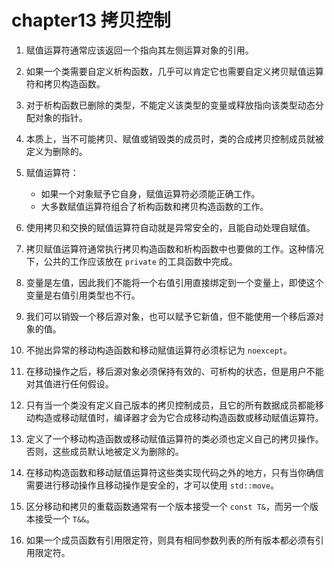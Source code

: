 # chapter13 拷贝控制

1. 赋值运算符通常应该返回一个指向其左侧运算对象的引用。

2. 如果一个类需要自定义析构函数，几乎可以肯定它也需要自定义拷贝赋值运算符和拷贝构造函数。

3. 对于析构函数已删除的类型，不能定义该类型的变量或释放指向该类型动态分配对象的指针。

4. 本质上，当不可能拷贝、赋值或销毁类的成员时，类的合成拷贝控制成员就被定义为删除的。

5. 赋值运算符：

   - 如果一个对象赋予它自身，赋值运算符必须能正确工作。
   - 大多数赋值运算符组合了析构函数和拷贝构造函数的工作。

6. 使用拷贝和交换的赋值运算符自动就是异常安全的，且能自动处理自赋值。

7. 拷贝赋值运算符通常执行拷贝构造函数和析构函数中也要做的工作。这种情况下，公共的工作应该放在 `private` 的工具函数中完成。

8. 变量是左值，因此我们不能将一个右值引用直接绑定到一个变量上，即使这个变量是右值引用类型也不行。

9. 我们可以销毁一个移后源对象，也可以赋予它新值，但不能使用一个移后源对象的值。

10. 不抛出异常的移动构造函数和移动赋值运算符必须标记为 `noexcept`。

11. 在移动操作之后，移后源对象必须保持有效的、可析构的状态，但是用户不能对其值进行任何假设。

12. 只有当一个类没有定义自己版本的拷贝控制成员，且它的所有数据成员都能移动构造或移动赋值时，编译器才会为它合成移动构造函数或移动赋值运算符。

13. 定义了一个移动构造函数或移动赋值运算符的类必须也定义自己的拷贝操作。否则，这些成员默认地被定义为删除的。

14. 在移动构造函数和移动赋值运算符这些类实现代码之外的地方，只有当你确信需要进行移动操作且移动操作是安全的，才可以使用 `std::move`。

15. 区分移动和拷贝的重载函数通常有一个版本接受一个 `const T&`，而另一个版本接受一个 `T&&`。

16. 如果一个成员函数有引用限定符，则具有相同参数列表的所有版本都必须有引用限定符。
